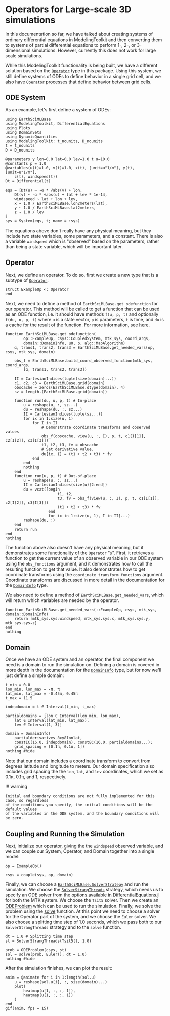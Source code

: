# Operators for Large-scale 3D simulations

In this documentation so far, we have talked about creating systems of ordinary differential equations in ModelingToolkit and then converting them to systems of partial differential equations to perform 1-, 2-, or 3-dimensional simulations.
However, currently this does not work for large scale simulations.

While this ModelingToolkit functionality is being built, we have a different solution based on the [`Operator`](@ref) type in this package.
Using this system, we still define systems of ODEs to define behavior in a single grid cell, and we also have [`Operator`](@ref) processes that define behavior between grid cells.

## ODE System

As an example, let's first define a system of ODEs:

```@example sim
using EarthSciMLBase
using ModelingToolkit, DifferentialEquations
using Plots
using DomainSets
using DynamicQuantities
using ModelingToolkit: t_nounits, D_nounits
t = t_nounits
D = D_nounits

@parameters y lon=0.0 lat=0.0 lev=1.0 t α=10.0
@constants p = 1.0
@variables(u(t)=1.0, v(t)=1.0, x(t), [unit=u"1/m"], y(t), [unit=u"1/m"],
    z(t), windspeed(t))
Dt = Differential(t)

eqs = [Dt(u) ~ -α * √abs(v) + lon,
    Dt(v) ~ -α * √abs(u) + lat + lev * 1e-14,
    windspeed ~ lat + lon + lev,
    x ~ 1.0 / EarthSciMLBase.lon2meters(lat),
    y ~ 1.0 / EarthSciMLBase.lat2meters,
    z ~ 1.0 / lev
]
sys = System(eqs, t; name = :sys)
```

The equations above don't really have any physical meaning, but they include two state variables, some parameters, and a constant.
There is also a variable `windspeed` which is "observed" based on the parameters, rather than being a state variable, which will be important later.

## Operator

Next, we define an operator. To do so, first we create a new type that is a subtype of [`Operator`](@ref):

```@example sim
struct ExampleOp <: Operator
end
```

Next, we need to define a method of `EarthSciMLBase.get_odefunction` for our operator. This method will be called to get a function that can be used as an ODE function, i.e. it should have
methods `f(u, p, t)` and optionally `f(du, u, p, t)` where `u` is a state vector, `p` is parameters,
`t` is time, and `du` is a cache for the result of the function.
For more information, see [here](https://docs.sciml.ai/DiffEqDocs/stable/getting_started/).

```@example sim
function EarthSciMLBase.get_odefunction(
        op::ExampleOp, csys::CoupledSystem, mtk_sys, coord_args,
        domain::DomainInfo, u0, p, alg::MapAlgorithm)
    α, trans1, trans2, trans3 = EarthSciMLBase.get_needed_vars(op, csys, mtk_sys, domain)

    obs_f = EarthSciMLBase.build_coord_observed_function(mtk_sys, coord_args,
        [α, trans1, trans2, trans3])

    II = CartesianIndices(tuple(size(domain)...))
    c1, c2, c3 = EarthSciMLBase.grid(domain)
    obscache = zeros(EarthSciMLBase.dtype(domain), 4)
    sz = length.(EarthSciMLBase.grid(domain))

    function run(du, u, p, t) # In-place
        u = reshape(u, :, sz...)
        du = reshape(du, :, sz...)
        II = CartesianIndices(tuple(sz...))
        for ix in 1:size(u, 1)
            for I in II
                # Demonstrate coordinate transforms and observed values
                obs_f(obscache, view(u, :, I), p, t, c1[I[1]], c2[I[2]], c3[I[3]])
                t1, t2, t3, fv = obscache
                # Set derivative value.
                du[ix, I] = (t1 + t2 + t3) * fv
            end
        end
        nothing
    end
    function run(u, p, t) # Out-of-place
        u = reshape(u, :, sz...)
        II = CartesianIndices(size(u)[2:end])
        du = vcat([begin
                       t1, t2,
                       t3, fv = obs_f(view(u, :, I), p, t, c1[I[1]], c2[I[2]], c3[I[3]])
                       (t1 + t2 + t3) * fv
                   end
                   for ix in 1:size(u, 1), I in II]...)
        reshape(du, :)
    end
    return run
end
nothing
```

The function above also doesn't have any physical meaning, but it demonstrates some functionality of the `Operator` "`s`".
First, it retrieves a function to get the current value of an observed variable in our
ODE system using the `obs_functions` argument, and it demonstrates how to call the resulting
function to get that value.
It also demonstrates how to get coordinate transforms using the `coordinate_transform_functions` argument.
Coordinate transforms are discussed in more detail in the documentation for the [`DomainInfo`](@ref) type.

We also need to define a method of `EarthSciMLBase.get_needed_vars`, which will return which variables are needed by the operator.

```@example sim
function EarthSciMLBase.get_needed_vars(::ExampleOp, csys, mtk_sys, domain::DomainInfo)
    return [mtk_sys.sys₊windspeed, mtk_sys.sys₊x, mtk_sys.sys₊y, mtk_sys.sys₊z]
end
nothing
```

## Domain

Once we have an ODE system and an operator, the final component we need is a domain to run the simulation on.
Defining a domain is covered in more depth in the documentation for the [`DomainInfo`](@ref) type, but for now we'll just define a simple domain:

```@example sim
t_min = 0.0
lon_min, lon_max = -π, π
lat_min, lat_max = -0.45π, 0.45π
t_max = 11.5

indepdomain = t ∈ Interval(t_min, t_max)

partialdomains = [lon ∈ Interval(lon_min, lon_max),
    lat ∈ Interval(lat_min, lat_max),
    lev ∈ Interval(1, 3)]

domain = DomainInfo(
    partialderivatives_δxyδlonlat,
    constIC(16.0, indepdomain), constBC(16.0, partialdomains...);
    grid_spacing = [0.1π, 0.1π, 1])
nothing #hide
```

Note that our domain includes a coordinate transform to convert from degrees latitude and longitude to meters.
Our domain specification also includes grid spacing the the `lon`, `lat`, and `lev`
coordinates, which we set as 0.1π, 0.1π, and 1, respectively.

!!! warning
    
    Initial and boundary conditions are not fully implemented for this case, so regardless
    of the conditions you specify, the initial conditions will be the default values
    of the variables in the ODE system, and the boundary conditions will be zero.

## Coupling and Running the Simulation

Next, initialize our operator, giving the the `windspeed` observed variable, and we can couple our System, Operator, and Domain together into a single model:

```@example sim
op = ExampleOp()

csys = couple(sys, op, domain)
```

Finally, we can choose a [`EarthSciMLBase.SolverStrategy`](@ref) and run the simulation.
We choose the [`SolverStrangThreads`](@ref) strategy, which needs us to
specify an ODE solver from the [options available in DifferentialEquations.jl](https://docs.sciml.ai/DiffEqDocs/stable/solvers/ode_solve/) for both the MTK system.
We choose the `Tsit5` solver.
Then we create an [ODEProblem](https://docs.sciml.ai/DiffEqDocs/stable/types/ode_types/) which can be used to run the simulation.
Finally, we solve the problem using the [solve](https://docs.sciml.ai/DiffEqDocs/stable/basics/common_solver_opts/#CommonSolve.solve-Tuple%7BSciMLBase.AbstractDEProblem,%20Vararg%7BAny%7D%7D) function.
At this point we need to choose a solver for the Operator part of the system, and we choose the `Euler` solver.
We also choose a splitting time step of 1.0 seconds, which we pass both to our `SolverStrangThreads` strategy and to the `solve` function.

```@example sim
dt = 1.0 # Splitting time step
st = SolverStrangThreads(Tsit5(), 1.0)

prob = ODEProblem(csys, st)
sol = solve(prob, Euler(); dt = 1.0)
nothing #hide
```

After the simulation finishes, we can plot the result:

```@example sim
anim = @animate for i in 1:length(sol.u)
    u = reshape(sol.u[i], :, size(domain)...)
    plot(
        heatmap(u[1, :, :, 1]),
        heatmap(u[1, :, :, 1])
    )
end
gif(anim, fps = 15)
```

